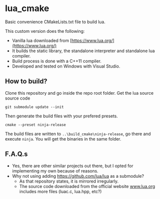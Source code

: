 # lua_cmake

Basic convenience CMakeLists.txt file to build lua.

This custom version does the following:

- Vanilla lua downloaded from [https://www.lua.org/](https://www.lua.org/)
- It builds the static library, the standalone interpreter and standalone lua compiler.
- Build process is done with a C++11 compiler.
- Developed and tested on Windows with Visual Studio.

## How to build?

Clone this repository and go inside the repo root folder. Get the lua source source code
```
git submodule update --init
```
Then generate the build files with your prefered presets.
```
cmake --preset ninja-release
```
The build files are written to `..\build_cmake\ninja-release`, go there and execute `ninja`. You will get the binaries in the same folder.

## F.A.Q.s

- Yes, there are other similar projects out there, but I opted for implementing my own because of reasons.
- Why not using adding https://github.com/lua/lua as a submodule?
  - As that repository states, it is mirrored irregularly.
  - The source code downloaded from the official website www.lua.org includes more files (luac.c, lua.hpp, etc?)

